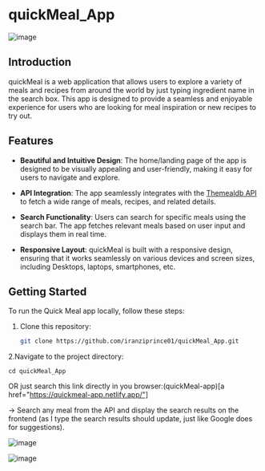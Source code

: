 # quickMeal_App

![image](https://github.com/iranziprince01/quickMeal_App/assets/116654088/9407ff8f-4da8-4580-9ac5-f96554795838)

## Introduction

quickMeal is a web application that allows users to explore a variety of meals and recipes from around the world by just typing ingredient name in the search box. This app is designed to provide a seamless and enjoyable experience for users who are looking for meal inspiration or new recipes to try out.

## Features

- **Beautiful and Intuitive Design**: The home/landing page of the app is designed to be visually appealing and user-friendly, making it easy for users to navigate and explore.

- **API Integration**: The app seamlessly integrates with the [Themealdb API](https://www.themealdb.com/api.php) to fetch a wide range of meals, recipes, and related details.

- **Search Functionality**: Users can search for specific meals using the search bar. The app fetches relevant meals based on user input and displays them in real time.

- **Responsive Layout**: quickMeal is built with a responsive design, ensuring that it works seamlessly on various devices and screen sizes, including Desktops, laptops, smartphones, etc.

## Getting Started

To run the Quick Meal app locally, follow these steps:

1. Clone this repository:

   ```sh
   git clone https://github.com/iranziprince01/quickMeal_App.git
   ```
2.Navigate to the project directory:

   ```cd quickMeal_App```
   
   OR just search this link directly in you browser:(quickMeal-app)[a href="https://quickmeal-app.netlify.app/"]

-> Search any meal from the API and display the search results on the frontend (as I type the search results should update, just like Google does for suggestions).

![image](https://github.com/iranziprince01/quickMeal_App/assets/116654088/5d965352-2678-4cdd-9568-5248c8a76574)

![image](https://github.com/iranziprince01/quickMeal_App/assets/116654088/211c7605-e094-4745-ab1d-fe810536a904)



